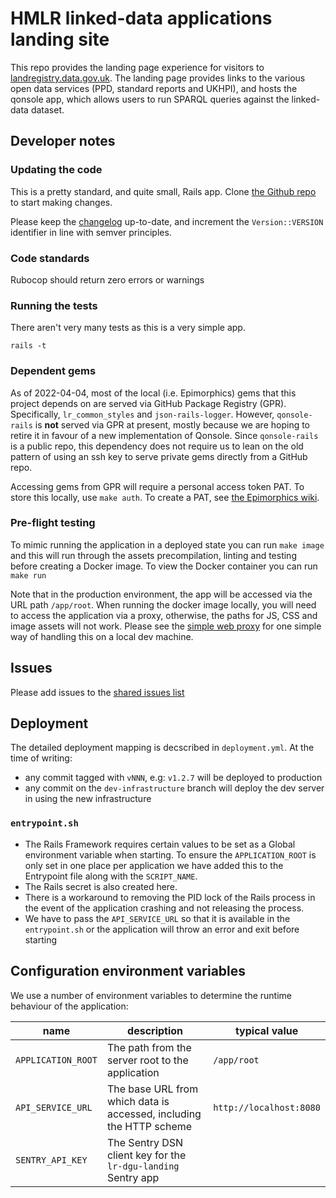 # HMLR linked-data applications landing site

This repo provides the landing page experience for visitors
to [landregistry.data.gov.uk](http://landregistry.data.gov.uk).
The landing page provides links to the various open data services
(PPD, standard reports and UKHPI), and hosts the qonsole app, which
allows users to run SPARQL queries against the linked-data dataset.

## Developer notes

### Updating the code

This is a pretty standard, and quite small, Rails app. Clone
[the Github repo](https://github.com/epimorphics/lr-landing)
to start making changes.

Please keep the [changelog](CHANGELOG.md) up-to-date, and
increment the `Version::VERSION` identifier in line with
semver principles.

### Code standards

Rubocop should return zero errors or warnings

### Running the tests

There aren't very many tests as this is a very simple app.

    rails -t

### Dependent gems

As of 2022-04-04, most of the local (i.e. Epimorphics) gems that this project
depends on are served via GitHub Package Registry (GPR). Specifically,
`lr_common_styles` and `json-rails-logger`. However, `qonsole-rails` is **not**
served via GPR at present, mostly because we are hoping to retire it in favour
of a new implementation of Qonsole. Since `qonsole-rails` is a public repo,
this dependency does not require us to lean on the old pattern of using an ssh
key to serve private gems directly from a GitHub repo.

Accessing gems from GPR will require a personal access token PAT. To store this
locally, use `make auth`. To create a PAT, see [the Epimorphics
wiki](https://github.com/epimorphics/internal/wiki/Ansible-CICD#creating-a-pat-for-gpr-access).

### Pre-flight testing

To mimic running the application in a deployed state you can run `make image`
and this will run through the assets precompilation, linting and testing before
creating a Docker image. To view the Docker container you can run `make run`

Note that in the production environment, the app will be accessed via the URL
path `/app/root`. When running the docker image locally, you will need to
access the application via a proxy, otherwise, the paths for JS, CSS and image
assets will not work. Please see the [simple web
proxy](https://github.com/epimorphics/simple-web-proxy) for one simple way of
handling this on a local dev machine.

## Issues

Please add issues to the [shared issues list](https://github.com/epimorphics/hmlr-linked-data/issues)

## Deployment

The detailed deployment mapping is decscribed in `deployment.yml`. At the time of
writing:

- any commit tagged with `vNNN`, e.g: `v1.2.7` will be deployed to production
- any commit on the `dev-infrastructure` branch will deploy the dev server in
  using the new infrastructure

### `entrypoint.sh`

- The Rails Framework requires certain values to be set as a Global environment
  variable when starting. To ensure the `APPLICATION_ROOT` is only set
  in one place per application we have added this to the Entrypoint file along
  with the `SCRIPT_NAME`.
- The Rails secret is also created here.
- There is a workaround to removing the PID lock of the Rails process in the
  event of the application crashing and not releasing the process.
- We have to pass the `API_SERVICE_URL` so that it is available in the
  `entrypoint.sh` or the application will throw an error and exit before starting

## Configuration environment variables

We use a number of environment variables to determine the runtime behaviour
of the application:

| name                       | description                                                          | typical value           |
| -------------------------- | -------------------------------------------------------------------- | ----------------------- |
| `APPLICATION_ROOT`         | The path from the server root to the application                     | `/app/root`             |
| `API_SERVICE_URL`          | The base URL from which data is accessed, including the HTTP scheme  | `http://localhost:8080` |
| `SENTRY_API_KEY`           | The Sentry DSN client key for the `lr-dgu-landing` Sentry app        |                         |
